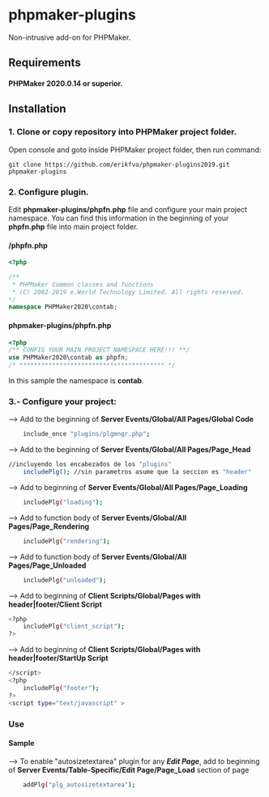 # phpmaker-plugins

Non-intrusive add-on for PHPMaker.

## Requirements

#### PHPMaker 2020.0.14 or superior.

## Installation

### 1. Clone or copy repository into PHPMaker project folder.

Open console and goto inside PHPMaker project folder, then run command:

```Git
git clone https://github.com/erikfva/phpmaker-plugins2019.git phpmaker-plugins
```

### 2. Configure plugin.

Edit **phpmaker-plugins/phpfn.php** file and configure your main project namespace. You can find this information in the beginning of your **phpfn.php** file into main project folder.

#### <Project folder>/phpfn.php

```PHP
<?php

/**
 * PHPMaker Common classes and functions
 * (C) 2002-2019 e.World Technology Limited. All rights reserved.
*/
namespace PHPMaker2020\contab;
```

#### phpmaker-plugins/phpfn.php

```PHP
<?php
/** CONFIG YOUR MAIN PROJECT NAMESPACE HERE!!! **/
use PHPMaker2020\contab as phpfn;
/* **************************************** */
```

In this sample the namespace is **contab**.

### 3.- Configure your project:

--> Add to the beginning of **Server Events/Global/All Pages/Global Code**

```sh
	include_once "plugins/plgmngr.php";
```

--> Add to the beginning of **Server Events/Global/All Pages/Page_Head**

```sh
//incluyendo los encabezados de los "plugins"
	includePlg(); //sin parametros asume que la seccion es "header"
```

--> Add to beginning of **Server Events/Global/All Pages/Page_Loading**

```sh
	includePlg("loading");
```

--> Add to function body of **Server Events/Global/All Pages/Page_Rendering**

```sh
	includePlg("rendering");
```

--> Add to function body of **Server Events/Global/All Pages/Page_Unloaded**

```sh
	includePlg("unloaded");
```

--> Add to beginning of **Client Scripts/Global/Pages with header|footer/Client Script**

```sh
<?php
	includePlg("client_script");
?>
```

--> Add to beginning of **Client Scripts/Global/Pages with header|footer/StartUp Script**

```sh
</script>
<?php
	includePlg("footer");
?>
<script type="text/javascript" >
```

### Use

#### Sample

--> To enable "autosizetextarea" plugin for any **_Edit Page_**,
add to beginning of **Server Events/Table-Specific/Edit Page/Page_Load** section of page

```sh
	addPlg("plg_autosizetextarea");
```
